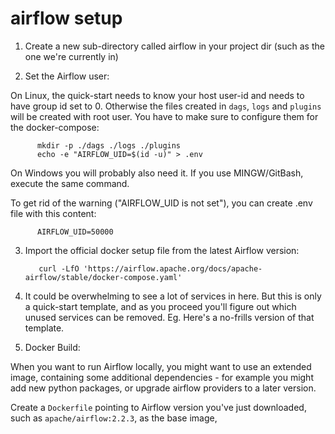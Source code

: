 # airflow setup


1. Create a new sub-directory called airflow in your project dir (such as the one we're currently in)

2. Set the Airflow user:

  On Linux, the quick-start needs to know your host user-id and needs to have group id set to 0. Otherwise the files created in `dags`, `logs` and `plugins` will be created with root user. You have to make sure to configure them for the docker-compose:

          mkdir -p ./dags ./logs ./plugins
          echo -e "AIRFLOW_UID=$(id -u)" > .env
  
On Windows you will probably also need it. If you use MINGW/GitBash, execute the same command.

To get rid of the warning ("AIRFLOW_UID is not set"), you can create .env file with this content:

          AIRFLOW_UID=50000


3. Import the official docker setup file from the latest Airflow version:

          curl -LfO 'https://airflow.apache.org/docs/apache-airflow/stable/docker-compose.yaml'

4. It could be overwhelming to see a lot of services in here. But this is only a quick-start template, and as you proceed you'll figure out which unused services can be removed. Eg. Here's a no-frills version of that template.

5. Docker Build:

When you want to run Airflow locally, you might want to use an extended image, containing some additional dependencies - for example you might add new python packages, or upgrade airflow providers to a later version.

Create a `Dockerfile` pointing to Airflow version you've just downloaded, such as `apache/airflow:2.2.3`, as the base image,

